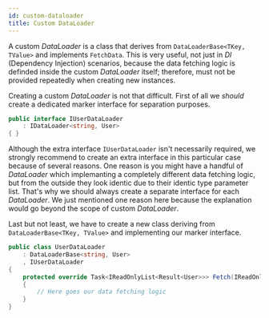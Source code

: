 ```yaml
---
id: custom-dataloader
title: Custom DataLoader
---
```


A custom _DataLoader_ is a class that derives from `DataLoaderBase<TKey, TValue>` and implements
`FetchData`. This is very useful, not just in _DI_ (Dependency Injection) scenarios, because the
data fetching logic is definded inside the custom _DataLoader_ itself; therefore, must not be
provided repeatedly when creating new instances.

Creating a custom _DataLoader_ is not that difficult. First of all we _should_ create a dedicated
marker interface for separation purposes.

```csharp
public interface IUserDataLoader
    : IDataLoader<string, User>
{ }
```

Although the extra interface `IUserDataLoader` isn't necessarily required, we strongly recommend to
create an extra interface in this particular case because of several reasons. One reason is you
might have a handful of _DataLoader_ which implemanting a completely different data fetching logic,
but from the outside they look identic due to their identic type parameter list. That's why we
should always create a separate interface for each _DataLoader_. We just mentioned one reason here
because the explanation would go beyond the scope of custom _DataLoader_.

Last but not least, we have to create a new class deriving from `DataLoaderBase<TKey, TValue>` and
implementing our marker interface.

```csharp
public class UserDataLoader
    : DataLoaderBase<string, User>
    , IUserDataLoader
{
    protected override Task<IReadOnlyList<Result<User>>> Fetch(IReadOnlyList<string> keys)
    {
        // Here goes our data fetching logic
    }
}
```

